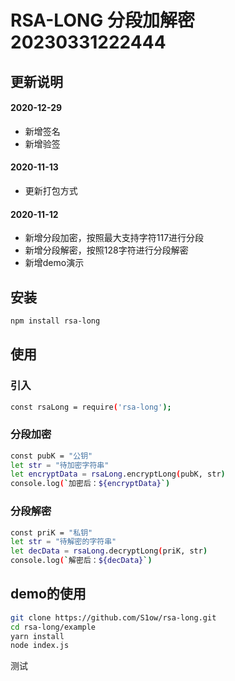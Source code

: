 # RSA-LONG 分段加解密 20230331222444

## 更新说明
#### 2020-12-29
- 新增签名
- 新增验签
#### 2020-11-13
- 更新打包方式

#### 2020-11-12
- 新增分段加密，按照最大支持字符117进行分段
- 新增分段解密，按照128字符进行分段解密
- 新增demo演示

## 安装
```bash
npm install rsa-long
```

## 使用

### 引入
```bash
const rsaLong = require('rsa-long');
```

### 分段加密

```bash
const pubK = "公钥"
let str = "待加密字符串"
let encryptData = rsaLong.encryptLong(pubK, str)
console.log(`加密后：${encryptData}`)
```

### 分段解密
```bash
const priK = "私钥"
let str = "待解密的字符串"
let decData = rsaLong.decryptLong(priK, str)
console.log(`解密后：${decData}`)
```

## demo的使用
```bash
git clone https://github.com/S1ow/rsa-long.git
cd rsa-long/example
yarn install
node index.js
```
测试
